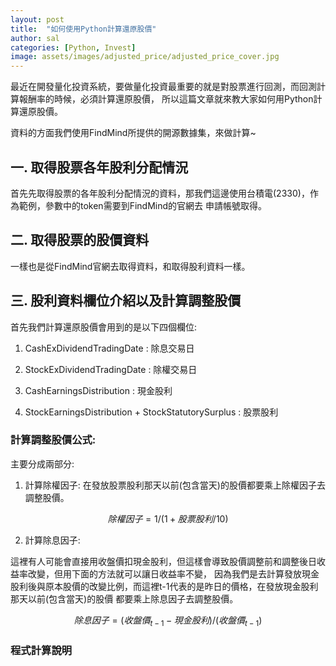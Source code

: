 ```yaml
---
layout: post
title:  "如何使用Python計算還原股價"
author: sal
categories: [Python, Invest]
image: assets/images/adjusted_price/adjusted_price_cover.jpg
---
```

最近在開發量化投資系統，要做量化投資最重要的就是對股票進行回測，而回測計算報酬率的時候，必須計算還原股價，
所以這篇文章就來教大家如何用Python計算還原股價。

資料的方面我們使用FindMind所提供的開源數據集，來做計算~

## 一. 取得股票各年股利分配情況
首先先取得股票的各年股利分配情況的資料，那我們這邊使用台積電(2330)，作為範例，參數中的token需要到FindMind的官網去
申請帳號取得。

<script src="https://gist.github.com/rgib37190/b34af894a3e679fb6d8c7a473650f6db.js"></script>

## 二. 取得股票的股價資料
一樣也是從FindMind官網去取得資料，和取得股利資料一樣。

<script src="https://gist.github.com/rgib37190/2b7c7d85a3bc6ac35ee2246e819464e6.js"></script>

## 三. 股利資料欄位介紹以及計算調整股價
首先我們計算還原股價會用到的是以下四個欄位:

1. CashExDividendTradingDate : 除息交易日

2. StockExDividendTradingDate : 除權交易日

3. CashEarningsDistribution : 現金股利

4. StockEarningsDistribution + StockStatutorySurplus : 股票股利

### 計算調整股價公式:
主要分成兩部分:

1. 計算除權因子:
在發放股票股利那天以前(包含當天)的股價都要乘上除權因子去調整股價。

$$除權因子 = 1 / (1 + 股票股利 / 10)$$

2. 計算除息因子:

這裡有人可能會直接用收盤價扣現金股利，但這樣會導致股價調整前和調整後日收益率改變，但用下面的方法就可以讓日收益率不變，
因為我們是去計算發放現金股利後與原本股價的改變比例，而這裡t-1代表的是昨日的價格，在發放現金股利那天以前(包含當天)的股價
都要乘上除息因子去調整股價。

$$除息因子 = (收盤價_{t-1} - 現金股利) / (收盤價_{t-1})$$

### 程式計算說明

